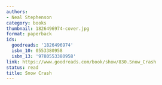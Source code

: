 ```yaml
---
authors:
- Neal Stephenson
category: books
thumbnail: 1826496974-cover.jpg
format: paperback
ids:
  goodreads: '1826496974'
  isbn_10: 0553380958
  isbn_13: '9780553380958'
link: https://www.goodreads.com/book/show/830.Snow_Crash
status: read
title: Snow Crash
---
```

